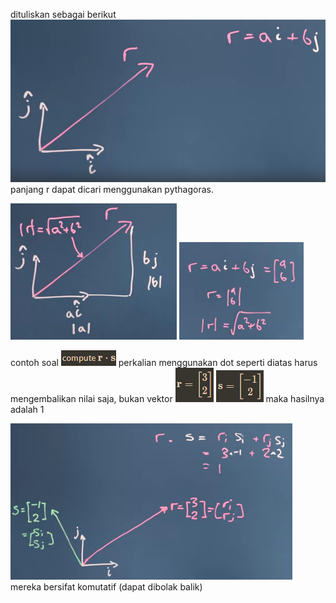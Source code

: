 dituliskan sebagai berikut
![9ecb7e8a54727946333079be3839c861.png](../../../../_resources/9ecb7e8a54727946333079be3839c861.png)
panjang r dapat dicari menggunakan pythagoras. 

![9d8c7db044468443005838cfacaba487.png](../../../../_resources/9d8c7db044468443005838cfacaba487.png)
![5904a1065482a25d5bd6edd348e78f71.png](../../../../_resources/5904a1065482a25d5bd6edd348e78f71.png)

contoh soal
![981c72f774abfa808bd6a7383cc499c9.png](../../../../_resources/981c72f774abfa808bd6a7383cc499c9.png)
perkalian menggunakan dot seperti diatas harus mengembalikan nilai saja, bukan vektor
![d9f24bd52d7cb63108276209dd55c050.png](../../../../_resources/d9f24bd52d7cb63108276209dd55c050.png)
![1e98b6396bdb1a86a957a2502947d316.png](../../../../_resources/1e98b6396bdb1a86a957a2502947d316.png)
maka hasilnya adalah 
1

![65cc5d76649a99a00ef095869ade34cf.png](../../../../_resources/65cc5d76649a99a00ef095869ade34cf.png)
mereka bersifat komutatif (dapat dibolak balik)